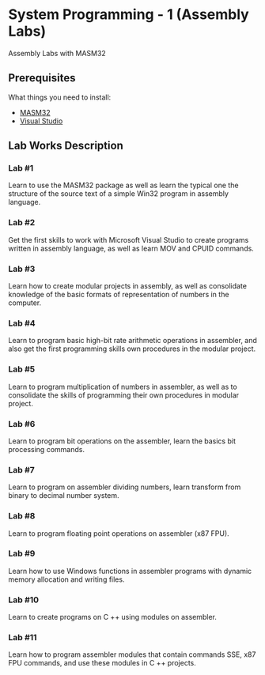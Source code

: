 # System Programming - 1 (Assembly Labs)

Assembly Labs with MASM32

## Prerequisites

What things you need to install:

* [MASM32](http://www.masm32.com/install.html)
* [Visual Studio](https://docs.microsoft.com/en-us/visualstudio/install/)

## Lab Works Description

### Lab #1 
Learn to use the MASM32 package as well as learn the typical one the structure of the source text of a simple Win32 program in assembly language.

### Lab #2 
Get the first skills to work with Microsoft Visual Studio to create programs written in assembly language, as well as learn MOV and CPUID commands.

### Lab #3 
Learn how to create modular projects in assembly, as well as consolidate knowledge of the basic formats of representation of numbers in the computer.

### Lab #4 
Learn to program basic high-bit rate arithmetic operations in assembler, and also get the first programming skills own procedures in the modular project.

### Lab #5 
Learn to program multiplication of numbers in assembler, as well as to consolidate the skills of programming their own procedures in modular project.

### Lab #6 
Learn to program bit operations on the assembler, learn the basics bit processing commands.

### Lab #7 
Learn to program on assembler dividing numbers, learn transform from binary to decimal number system.

### Lab #8 
Learn to program floating point operations on assembler (x87 FPU).

### Lab #9 
Learn how to use Windows functions in assembler programs with dynamic memory allocation and writing files.

### Lab #10
Learn to create programs on C ++ using modules on assembler.

### Lab #11  
Learn how to program assembler modules that contain commands SSE, x87 FPU commands, and use these modules in C ++ projects.
